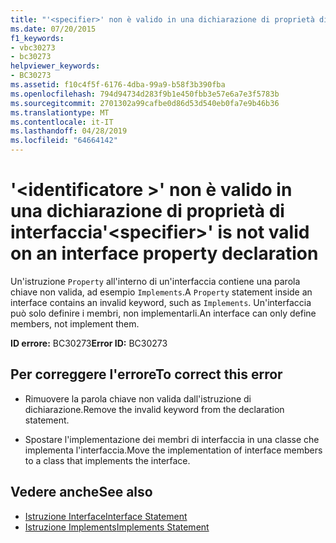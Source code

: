 ```yaml
---
title: "'<specifier>' non è valido in una dichiarazione di proprietà di interfaccia"
ms.date: 07/20/2015
f1_keywords:
- vbc30273
- bc30273
helpviewer_keywords:
- BC30273
ms.assetid: f10c4f5f-6176-4dba-99a9-b58f3b390fba
ms.openlocfilehash: 794d94734d283f9b1e450fbb3e57e6a7e3f5783b
ms.sourcegitcommit: 2701302a99cafbe0d86d53d540eb0fa7e9b46b36
ms.translationtype: MT
ms.contentlocale: it-IT
ms.lasthandoff: 04/28/2019
ms.locfileid: "64664142"
---
```

# <a name="specifier-is-not-valid-on-an-interface-property-declaration"></a><span data-ttu-id="334a0-102">'\<identificatore >' non è valido in una dichiarazione di proprietà di interfaccia</span><span class="sxs-lookup"><span data-stu-id="334a0-102">'\<specifier>' is not valid on an interface property declaration</span></span>
<span data-ttu-id="334a0-103">Un'istruzione `Property` all'interno di un'interfaccia contiene una parola chiave non valida, ad esempio `Implements`.</span><span class="sxs-lookup"><span data-stu-id="334a0-103">A `Property` statement inside an interface contains an invalid keyword, such as `Implements`.</span></span> <span data-ttu-id="334a0-104">Un'interfaccia può solo definire i membri, non implementarli.</span><span class="sxs-lookup"><span data-stu-id="334a0-104">An interface can only define members, not implement them.</span></span>  
  
 <span data-ttu-id="334a0-105">**ID errore:** BC30273</span><span class="sxs-lookup"><span data-stu-id="334a0-105">**Error ID:** BC30273</span></span>  
  
## <a name="to-correct-this-error"></a><span data-ttu-id="334a0-106">Per correggere l'errore</span><span class="sxs-lookup"><span data-stu-id="334a0-106">To correct this error</span></span>  
  
- <span data-ttu-id="334a0-107">Rimuovere la parola chiave non valida dall'istruzione di dichiarazione.</span><span class="sxs-lookup"><span data-stu-id="334a0-107">Remove the invalid keyword from the declaration statement.</span></span>  
  
- <span data-ttu-id="334a0-108">Spostare l'implementazione dei membri di interfaccia in una classe che implementa l'interfaccia.</span><span class="sxs-lookup"><span data-stu-id="334a0-108">Move the implementation of interface members to a class that implements the interface.</span></span>  
  
## <a name="see-also"></a><span data-ttu-id="334a0-109">Vedere anche</span><span class="sxs-lookup"><span data-stu-id="334a0-109">See also</span></span>

- [<span data-ttu-id="334a0-110">Istruzione Interface</span><span class="sxs-lookup"><span data-stu-id="334a0-110">Interface Statement</span></span>](../../visual-basic/language-reference/statements/interface-statement.md)
- [<span data-ttu-id="334a0-111">Istruzione Implements</span><span class="sxs-lookup"><span data-stu-id="334a0-111">Implements Statement</span></span>](../../visual-basic/language-reference/statements/implements-statement.md)
